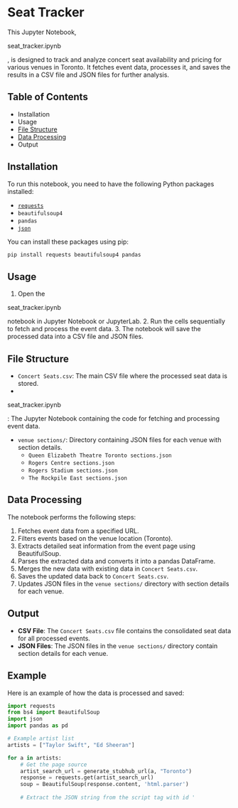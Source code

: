 # Seat Tracker

This Jupyter Notebook, 

seat_tracker.ipynb

, is designed to track and analyze concert seat availability and pricing for various venues in Toronto. It fetches event data, processes it, and saves the results in a CSV file and JSON files for further analysis.

## Table of Contents

- Installation
- Usage
- [File Structure](#file-structure)
- [Data Processing](#data-processing)
- Output

## Installation

To run this notebook, you need to have the following Python packages installed:

- [`requests`](command:_github.copilot.openSymbolFromReferences?%5B%22%22%2C%5B%7B%22uri%22%3A%7B%22scheme%22%3A%22vscode-notebook-cell%22%2C%22authority%22%3A%22%22%2C%22path%22%3A%22%2Fc%3A%2FUsers%2Feric9%2FOneDrive%20-%20University%20of%20Waterloo%2FProjects%2FConcert-Seat-Tracker%2Fseat_tracker.ipynb%22%2C%22query%22%3A%22%22%2C%22fragment%22%3A%22W3sZmlsZQ%3D%3D%22%7D%2C%22pos%22%3A%7B%22line%22%3A0%2C%22character%22%3A7%7D%7D%5D%2C%22779b0ca9-b837-4cbf-99e0-a5a0ec10ab7d%22%5D "Go to definition")
- `beautifulsoup4`
- `pandas`
- [`json`](command:_github.copilot.openSymbolFromReferences?%5B%22%22%2C%5B%7B%22uri%22%3A%7B%22scheme%22%3A%22vscode-notebook-cell%22%2C%22authority%22%3A%22%22%2C%22path%22%3A%22%2Fc%3A%2FUsers%2Feric9%2FOneDrive%20-%20University%20of%20Waterloo%2FProjects%2FConcert-Seat-Tracker%2Fseat_tracker.ipynb%22%2C%22query%22%3A%22%22%2C%22fragment%22%3A%22W3sZmlsZQ%3D%3D%22%7D%2C%22pos%22%3A%7B%22line%22%3A15%2C%22character%22%3A11%7D%7D%5D%2C%22779b0ca9-b837-4cbf-99e0-a5a0ec10ab7d%22%5D "Go to definition")

You can install these packages using pip:

```sh
pip install requests beautifulsoup4 pandas
```

## Usage

1. Open the 

seat_tracker.ipynb

 notebook in Jupyter Notebook or JupyterLab.
2. Run the cells sequentially to fetch and process the event data.
3. The notebook will save the processed data into a CSV file and JSON files.

## File Structure

- `Concert Seats.csv`: The main CSV file where the processed seat data is stored.
- 

seat_tracker.ipynb

: The Jupyter Notebook containing the code for fetching and processing event data.
- `venue sections/`: Directory containing JSON files for each venue with section details.
  - `Queen Elizabeth Theatre Toronto sections.json`
  - `Rogers Centre sections.json`
  - `Rogers Stadium sections.json`
  - `The Rockpile East sections.json`

## Data Processing

The notebook performs the following steps:

1. Fetches event data from a specified URL.
2. Filters events based on the venue location (Toronto).
3. Extracts detailed seat information from the event page using BeautifulSoup.
4. Parses the extracted data and converts it into a pandas DataFrame.
5. Merges the new data with existing data in `Concert Seats.csv`.
6. Saves the updated data back to `Concert Seats.csv`.
7. Updates JSON files in the `venue sections/` directory with section details for each venue.

## Output

- **CSV File**: The `Concert Seats.csv` file contains the consolidated seat data for all processed events.
- **JSON Files**: The JSON files in the `venue sections/` directory contain section details for each venue.

## Example

Here is an example of how the data is processed and saved:

```python
import requests
from bs4 import BeautifulSoup
import json
import pandas as pd

# Example artist list
artists = ["Taylor Swift", "Ed Sheeran"]

for a in artists:
    # Get the page source
    artist_search_url = generate_stubhub_url(a, "Toronto")
    response = requests.get(artist_search_url)
    soup = BeautifulSoup(response.content, 'html.parser')
    
    # Extract the JSON string from the script tag with id '